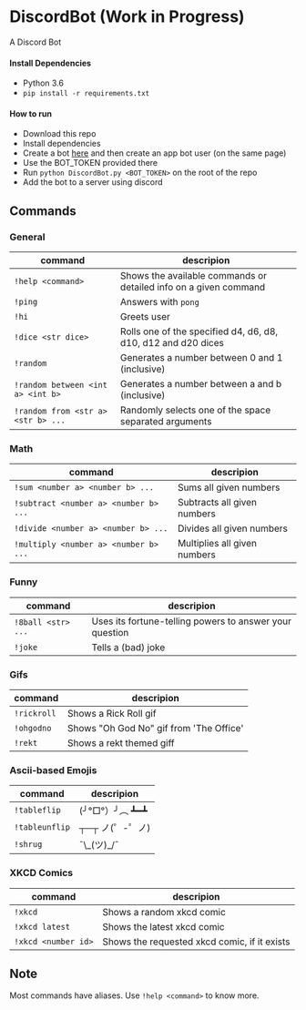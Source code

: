 # DiscordBot  (Work in Progress)
A Discord Bot

#### Install Dependencies
* Python 3.6
* `pip install -r requirements.txt`

#### How to run
* Download this repo
* Install dependencies
* Create a bot [here](https://discordapp.com/developers/applications/me) and then create an app bot user
(on the same page)
* Use the BOT_TOKEN provided there
* Run `python DiscordBot.py <BOT_TOKEN>` on the root of the repo
* Add the bot to a server using discord

## Commands

### General

| command | descripion |
| ------- | ---------- |
| `!help <command>` | Shows the available commands or detailed info on a given command |
| `!ping` | Answers with `pong` |
| `!hi` | Greets user |
| `!dice <str dice>` | Rolls one of the specified d4, d6, d8, d10, d12 and d20 dices |
| `!random` | Generates a number between 0 and 1 (inclusive) |
| `!random between <int a> <int b>` | Generates a number between a and b (inclusive) |
| `!random from <str a> <str b> ...` | Randomly selects one of the space separated arguments |

### Math

| command | descripion |
| ------- | ---------- |
| `!sum <number a> <number b> ...` | Sums all given numbers |
| `!subtract <number a> <number b> ...` | Subtracts all given numbers |
| `!divide <number a> <number b> ...` | Divides all given numbers |
| `!multiply <number a> <number b> ...` | Multiplies all given numbers |

### Funny

| command | descripion |
| ------- | ---------- |
| `!8ball <str> ...` | Uses its fortune-telling powers to answer your question |
| `!joke` | Tells a (bad) joke |

### Gifs

| command | descripion |
| ------- | ---------- |
| `!rickroll` | Shows a Rick Roll gif |
| `!ohgodno` | Shows "Oh God No" gif from 'The Office' |
| `!rekt` | Shows a rekt themed giff |

### Ascii-based Emojis

| command | descripion |
| ------- | ---------- |
| `!tableflip` | (╯°□°）╯︵ ┻━┻ |
| `!tableunflip` | ┬─┬ ノ(゜-゜ノ) |
| `!shrug` | ¯\\\_(ツ)_/¯ |

### XKCD Comics

| command | descripion |
| ------- | ---------- |
| `!xkcd` | Shows a random xkcd comic |
| `!xkcd latest` | Shows the latest xkcd comic |
| `!xkcd <number id>` | Shows the requested xkcd comic, if it exists |


## Note

Most commands have aliases. Use `!help <command>` to know more.
